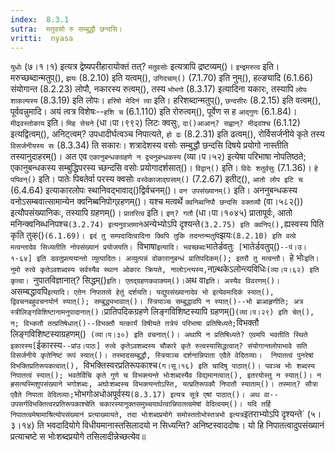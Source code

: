 ```yaml
---
index:  8.3.1
sutra:  मतुवसो रु सम्बुद्धौ छन्दसि।
vritti:  nyasa
---
```


`युधोः` (७।१।१) इत्यत्र द्वेष्यपरीहारायोक्तं तत्? `मतुवसोः` इत्यत्रापि द्रष्टव्यम्()। `इन्द्रमरुत्व` इति। मरुच्छब्दान्मतुप्(), `झयः` (8.2.10) इति यत्वम्(), `उगिदचाम्()` (7.1.70) इति नुम्(), हल्ङ्यादि (6.1.66) संयोगान्त (8.2.23) लोपौ, नकारस्य रुत्वम्(), तस्य `भोभगो` (8.3.17) इत्यादिना यकारः, तस्यापि `लोपः शाकल्यस्य` (8.3.19) इति लोपः। `हरिषो मेदिनं त्वा` इति। हरिशब्दान्मतुप्(), `छन्दसीरः` (8.2.15) इति वत्वम्(), पूर्ववन्नुमादि। अयं त्वत्र विशेषः--`हशि च` (6.1.110) इति रोरुत्वम्(), पूर्वेण स ह `आद्गुणः` (6.1.84)। 
`मीढ्वस्तोकाय` इति। `मिह सेचने` (धा।पा।९९२) लिटः क्वसुः, `दा()आआन्? सह्वान्? मीढ्वांश्च` (6.1.12) इत्यद्वित्वम्(), अनिट्त्वम्? उपधादीर्घत्वञ्च निपात्यते, `हो ढः` (8.2.31) इति ढत्वम्(), रोर्विसर्जनीये कृते तस्य `विसर्जनीयस्य सः` (8.3.34) ति सकारः। शत्रादेशस्य वसोः सम्बुद्धौ छन्दसि दिषये प्रयोगो नास्तीति तस्यानुदाहरम्()। अत एव `एकानुबन्धकग्रहणे न द्व्यनुबन्धकस्य` (व्या।प।५२) इत्येषा परिभाषा नोपतिष्ठते; एकानुबन्धकस्य सम्बुद्धिपरस्य च्छन्दसि वसोः प्रयोगादर्शसात्()।
`विद्वान्()` इति। `विदेः शतुर्वसुः` (7.1.36)। `हे पपिवन्()` इति। पातेः पिबतेर्वा परस्य क्वसोः `वस्वेकाजाद्घसाम्()` (7.2.67) इतीट्(), `आतो लोप इटि च` (6.4.64) इत्याकारलोपः स्थानिवद्भावाद्()द्विर्वचनम्()। 
`वन उपसंख्यानम्()` इति। अननुबन्धकस्य वनोऽसम्बवात्सामान्येन क्वनिब्बनिपोग्र्रहणम्()। यश्च मत्वर्थे `क्वनिब्वनिपौ छन्दसि वक्तव्यौ` (वा।५८२()) इत्यौपसंख्यानिकः, तस्यापि ग्रहणम्()। `प्रातरित्व` इति। `इण्? गतौ` (धा।पा।१०४५) प्रातापूर्वः, आतो मनिन्क्वनिब्धनिपश्च` (3.2.74) इत्यनुवत्र्तमाने `अन्येभ्योऽपि दृश्यन्ते` (3.2.75) इति क्वनिप्(), `ह्यस्वस्य पिति कृति तुक्()` (6.1.69)। इदं तु सम्पदादित्वादिना क्विपि तुकि तदन्तन्मतुपि `झयः` (8.2.10) इति वत्वे मत्वन्तादेव सिध्यतीति नोपसंख्यानं प्रयोजयति। 
`विभाषा` इत्यादि। भवच्छब्दः `भातेर्डवतुः` [`भातेर्डवतुप्()`--पं।उ।१-६४] इति डवतुप्रत्ययान्तो व्युत्पादितः। अव्युत्पन्नं वोकारानुबन्धं प्रातिपदिकम्(); इतरौ तु मत्वन्तौ। `हे भोः` इति। नुमो रुत्वे कृतेऽवशब्दस्य सर्वस्यैव स्थान ओकारः क्रियते, नालोऽन्त्यस्य, `नान्र्थकेऽलोन्त्यविधिः` (व्या।प।६२) इति कृत्वा। 
`नुपातविज्ञानात्? सिद्धम्()` इति। एतद्ग्रहणकवाक्यम्()। `अथ वा` इति। अस्यैव विवरणम्()। `असम्बद्धावपि` इत्यादि। एतेन निपातत्वे हेतुं दर्शयति। यद्युपसंख्यानादेव भो इत्येवमादिकं स्यात्(), द्विवचनबहुवचनयोर्न स्यात्(); सम्बुद्ध्यभावात्()। स्त्रियाञ्च सम्बुद्धावपि न स्यात्()--भो ब्राआहृणीति; अत्र स्त्रीलिङ्गविशिष्टानामनुपादानात्()। `प्रातिपदिकग्रहणे लिङ्गविशिष्टस्यापि ग्रहणम्()` (व्या।प।२९) इति चेत्(), न; विभ्कतौ तत्प्रतिषेधात्()--विभक्तौ यत्कार्यं विषीयते तत्रेयं परिभाषा प्रतिषिध्यते; `विभक्तौ लिङ्गविशिष्टस्याग्रहणम्()` (व्या।प।३०) इति वचनात्()। अथापि न प्रतिषिध्यते? एवमपि भवतीति स्थिते इकारस्य[`ईकारस्य`--प्रांउ।पाठः] रुत्वे कृतेऽवशब्दस्य चौकारे कृते रुत्वस्यासिद्धत्वात्? संयोगान्तलोपाभावे सति विसर्जनीये कृतेनिष्टं रूपं स्यात्()। तस्मादसम्बुद्धौ, स्त्रियाञ्च दर्शनान्निपाता एवैते वेदितव्याः। 
निपातत्वं पुनरेषां विभक्तिप्रतिरूपकत्वात्(), `विभक्तिस्वरप्रतिरूपकाश्च` (ग।सू।१६) इति चादिषु पाठात्()। पवञ्च भोः शब्दस्य निपातत्वं स्यात्(); भवतेर्विचि कृते गुणे च विभक्त्यन्ते भोःशब्दस्यैव विद्यमानत्वात्(), इतरयोस्तु न स्यात्()। न ह्रसत्यस्मिशुपसंख्याने भगोशब्दः, अघोःशब्दस्च विभक्त्यन्तोऽस्ति, यत्प्रतिरूपकौ निपातौ स्याताम्()। तस्मात्? सौत्रा एवैते निपाता वेदितव्याः; `भोभगोअधोअपूर्वस्य` (8.3.17) इत्यत्र सूत्रे एषां पाठात्()। अथ वा--उपसर्गविभक्तित्वरप्रतिरूपकाश्चेति चकारस्यानुक्तसमुच्चयार्थत्वान्निपातत्वमेषां वेदित्वयम्()। यदि तर्हि निपातत्वमेषामाश्रित्योपसंख्यानं प्रत्याख्यायते, तदा भोःशब्दप्रयोगे समोस्ततोभोस्तत्रभो इत्यत्र `इतराभ्योऽपि दृश्यन्ते` (५।३।१४) ति भवदादियोगे विधीयमानास्तसिलादयो न सिध्यन्ति? अनिष्टस्वाददोषः। यो हि निपातत्वादुपसंख्यानं प्रत्याचष्टे स भोःशब्दप्रयोगे तसिलादीन्नेच्छत्येव॥
